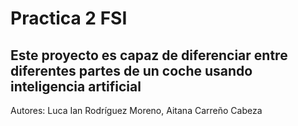 # Practica 2 FSI
## Este proyecto es capaz de diferenciar entre diferentes partes de un coche usando inteligencia artificial
Autores: Luca Ian Rodríguez Moreno, Aitana Carreño Cabeza
